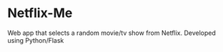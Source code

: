 # Netflix-Me
Web app that selects a random movie/tv show from Netflix. 
Developed using Python/Flask
